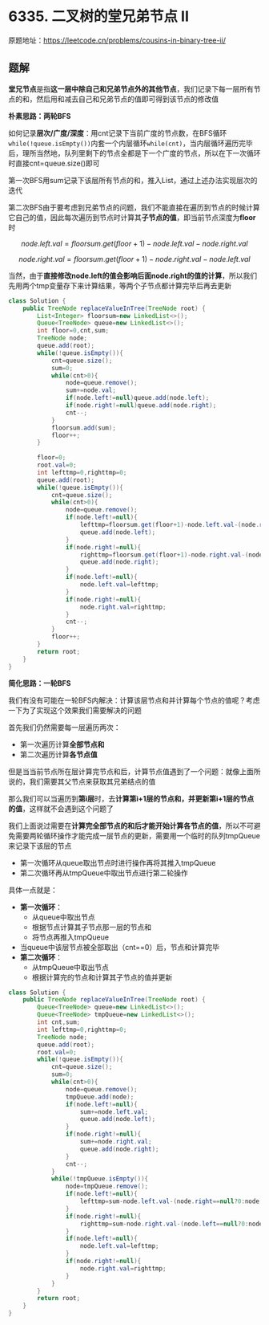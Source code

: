 # 6335. 二叉树的堂兄弟节点 II
原题地址：https://leetcode.cn/problems/cousins-in-binary-tree-ii/

## 题解
**堂兄节点**是指**这一层中除自己和兄弟节点外的其他节点**，我们记录下每一层所有节点的和，然后用和减去自己和兄弟节点的值即可得到该节点的修改值

**朴素思路：两轮BFS**

如何记录**层次/广度/深度**：用cnt记录下当前广度的节点数，在BFS循环`while(!queue.isEmpty())`内套一个内层循环`while(cnt)`，当内层循环遍历完毕后，理所当然地，队列里剩下的节点全都是下一个广度的节点，所以在下一次循环时直接cnt=queue.size()即可

第一次BFS用sum记录下该层所有节点的和，推入List，通过上述办法实现层次的迭代

第二次BFS由于要考虑到兄弟节点的问题，我们不能直接在遍历到节点的时候计算它自己的值，因此每次遍历到节点时计算其**子节点的值**，即当前节点深度为**floor**时

$$node.left.val=floorsum.get(floor+1)-node.left.val-node.right.val$$

$$node.right.val=floorsum.get(floor+1)-node.right.val-node.left.val$$

当然，由于**直接修改node.left的值会影响后面node.right的值的计算**，所以我们先用两个tmp变量存下来计算结果，等两个子节点都计算完毕后再去更新

```java
class Solution {
    public TreeNode replaceValueInTree(TreeNode root) {
        List<Integer> floorsum=new LinkedList<>();
        Queue<TreeNode> queue=new LinkedList<>();
        int floor=0,cnt,sum;
        TreeNode node;
        queue.add(root);
        while(!queue.isEmpty()){
            cnt=queue.size();
            sum=0;
            while(cnt>0){
                node=queue.remove();
                sum+=node.val;
                if(node.left!=null)queue.add(node.left);
                if(node.right!=null)queue.add(node.right);
                cnt--;
            }
            floorsum.add(sum);
            floor++;
        }
        
        floor=0;
        root.val=0;
        int lefttmp=0,righttmp=0;
        queue.add(root);
        while(!queue.isEmpty()){
            cnt=queue.size();
            while(cnt>0){
                node=queue.remove();
                if(node.left!=null){
                    lefttmp=floorsum.get(floor+1)-node.left.val-(node.right==null?0:node.right.val);
                    queue.add(node.left);
                }
                if(node.right!=null){
                    righttmp=floorsum.get(floor+1)-node.right.val-(node.left==null?0:node.left.val);
                    queue.add(node.right);
                }
                if(node.left!=null){
                    node.left.val=lefttmp;
                }
                if(node.right!=null){
                    node.right.val=righttmp;
                }     
                cnt--;
            }
            floor++;
        }
        return root;
    }
}
```

**简化思路：一轮BFS**

我们有没有可能在一轮BFS内解决：计算该层节点和并计算每个节点的值呢？考虑一下为了实现这个效果我们需要解决的问题

首先我们仍然需要每一层遍历两次：
- 第一次遍历计算**全部节点和**
- 第二次遍历计算**各节点值**

但是当当前节点所在层计算完节点和后，计算节点值遇到了一个问题：就像上面所说的，我们需要其父节点来获取其兄弟结点的值

那么我们可以当遍历到**第i层**时，去**计算第i+1层的节点和，并更新第i+1层的节点的值**，这样就不会遇到这个问题了

我们上面说过需要在**计算完全部节点的和后才能开始计算各节点的值**，所以不可避免需要两轮循环操作才能完成一层节点的更新，需要用一个临时的队列tmpQueue来记录下该层的节点
- 第一次循环从queue取出节点时进行操作再将其推入tmpQueue
- 第二次循环再从tmpQueue中取出节点进行第二轮操作

具体一点就是：

- **第一次循环**：
    - 从queue中取出节点
    - 根据节点计算其子节点那一层的节点和
    - 将节点再推入tmpQueue
- 当queue中该层节点被全部取出（cnt==0）后，节点和计算完毕
- **第二次循环**：
    - 从tmpQueue中取出节点
    - 根据计算完的节点和计算其子节点的值并更新


```java
class Solution {
    public TreeNode replaceValueInTree(TreeNode root) {
        Queue<TreeNode> queue=new LinkedList<>();
        Queue<TreeNode> tmpQueue=new LinkedList<>();
        int cnt,sum;
        int lefttmp=0,righttmp=0;
        TreeNode node;
        queue.add(root);
        root.val=0;
        while(!queue.isEmpty()){
            cnt=queue.size();
            sum=0;
            while(cnt>0){
                node=queue.remove();
                tmpQueue.add(node);
                if(node.left!=null){
                    sum+=node.left.val;
                    queue.add(node.left);
                }
                if(node.right!=null){
                    sum+=node.right.val;
                    queue.add(node.right);
                }
                cnt--;
            }
            while(!tmpQueue.isEmpty()){
                node=tmpQueue.remove();
                if(node.left!=null){
                    lefttmp=sum-node.left.val-(node.right==null?0:node.right.val);
                }
                if(node.right!=null){
                    righttmp=sum-node.right.val-(node.left==null?0:node.left.val);
                }
                if(node.left!=null){
                    node.left.val=lefttmp;
                }
                if(node.right!=null){
                    node.right.val=righttmp;
                }
            }
        }
        return root;
    }
}
```
